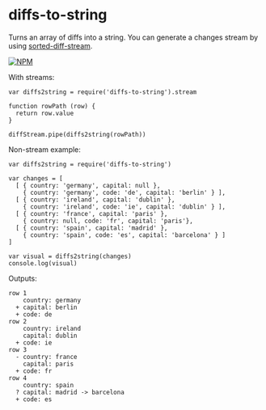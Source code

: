 # diffs-to-string

Turns an array of diffs into a string. You can generate a changes stream by using [sorted-diff-stream](github.com/maxogden/sorted-diff-stream).

[![NPM](https://nodei.co/npm/diffs-to-string.png)](https://nodei.co/npm/diffs-to-string/)

With streams:
```
var diffs2string = require('diffs-to-string').stream

function rowPath (row) {
  return row.value
}

diffStream.pipe(diffs2string(rowPath))

```

Non-stream example:
```
var diffs2string = require('diffs-to-string')

var changes = [
  [ { country: 'germany', capital: null },
    { country: 'germany', code: 'de', capital: 'berlin' } ],
  [ { country: 'ireland', capital: 'dublin' },
    { country: 'ireland', code: 'ie', capital: 'dublin' } ],
  [ { country: 'france', capital: 'paris' },
    { country: null, code: 'fr', capital: 'paris'},
  [ { country: 'spain', capital: 'madrid' },
    { country: 'spain', code: 'es', capital: 'barcelona' } ]
]

var visual = diffs2string(changes)
console.log(visual)
```

Outputs:

```
row 1
    country: germany
  + capital: berlin
  + code: de
row 2
    country: ireland
    capital: dublin
  + code: ie
row 3
  - country: france
    capital: paris
  + code: fr
row 4
    country: spain
  ? capital: madrid -> barcelona
  + code: es
```
